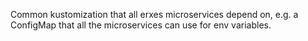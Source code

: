 Common kustomization that all erxes microservices depend on, e.g. a ConfigMap that all the microservices can use for env variables.
